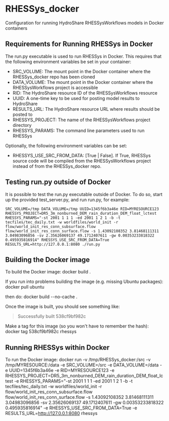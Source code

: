 RHESSys_docker
==============

Configuration for running HydroShare RHESSysWorkflows models in Docker containers


Requirements for Running RHESSys in Docker
------------------------------------------

The run.py executable is used to run RHESSys in Docker.  This requires that the following
environment variables be set in your container:

- SRC_VOLUME: The mount point in the Docker container where the RHESSys_docker repo has 
been cloned
- DATA_VOLUME: The mount point in the Docker container where the RHESSysWorkflows project 
is accessible
- RID: The HydroShare resource ID of the RHESSysWorkflows resource
- UUID: A one-time key to be used for posting model results to HydroShare
- RESULTS_URL: The HydroShare resource URL where results should be posted to
- RHESSYS_PROJECT: The name of the RHESSysWorkflows project directory
- RHESSYS_PARAMS: The command line parameters used to run RHESSys

Optionally, the following environment variables can be set:

- RHESSYS_USE_SRC_FROM_DATA: [True | False].  If True, RHESSys source code will be 
compiled from the RHESSysWorkflows project instead of from the RHESSys_docker repo.


Testing run.py outside of Docker
--------------------------------

It is possible to test the run.py executable outside of Docker.  To do so, start up
the provided test_server.py, and run run.py, for example:

    SRC_VOLUME=/tmp DATA_VOLUME=/tmp UUID=1345f6b3a46e RID=MYRESOURCE123 RHESSYS_PROJECT=DR5_3m_nonburned_DEM_rain_duration_DEM_float_lctest RHESSYS_PARAMS="-st 2001 1 1 1 -ed 2001 1 2 1 -b -t tecfiles/tec_daily.txt -w worldfiles/world_init -r flow/world_init_res_conn_subsurface.flow flow/world_init_res_conn_surface.flow -s 1.43092108352 3.81468111311 3.04983096856 -sv 2.35626069137 49.1712407611 -gw 0.00353233818322 0.495935816914" RHESSYS_USE_SRC_FROM_DATA=True RESULTS_URL=http://127.0.0.1:8080 ./run.py


Building the Docker image
-------------------------

To build the Docker image:
    docker build .

If you run into problems building the image (e.g. missing Ubuntu packages):
    docker pull ubuntu
    
then do:
    docker build --no-cache .

Once the image is built, you should see something like:
> Successfully built 538cf9bf982c

Make a tag for this image (so you won't have to remember the hash):
    docker tag 538cf9bf982c rhessys
    
Running RHESSys within Docker
-----------------------------

To run the Docker image:
    docker run -v /tmp/RHESSys_docker:/src -v /tmp/MYRESOURCE:/data -e SRC_VOLUME=/src -e DATA_VOLUME=/data -e UUID=1345f6b3a46e -e RID=MYRESOURCE123 -e RHESSYS_PROJECT=DR5_3m_nonburned_DEM_rain_duration_DEM_float_lctest -e RHESSYS_PARAMS="-st 2001 1 1 1 -ed 2001 1 2 1 -b -t tecfiles/tec_daily.txt -w worldfiles/world_init -r flow/world_init_res_conn_subsurface.flow flow/world_init_res_conn_surface.flow -s 1.43092108352 3.81468111311 3.04983096856 -sv 2.35626069137 49.1712407611 -gw 0.00353233818322 0.495935816914" -e RHESSYS_USE_SRC_FROM_DATA=True -e RESULTS_URL=http://127.0.0.1:8080 rhessys
    
